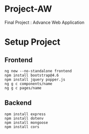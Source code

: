 # Project-AW
Final Project : Advance Web Application

# Setup Project
## Frontend
```
ng new --no-standalone frontend
npm install bootstrap@4.6
npm install jquery popper.js
ng g c components/name
ng g c pages/name
```
## Backend
```
npm install express
npm install dotenv
npm install mongoose
npm install cors
```
